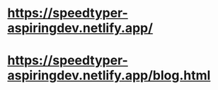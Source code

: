 # https://speedtyper-aspiringdev.netlify.app/
# https://speedtyper-aspiringdev.netlify.app/blog.html
